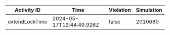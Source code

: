| Activity ID | Time | Violation | Simulation |
| --- | --- | --- | --- |
| extendLockTime | 2024-05-17T12:44:49.926Z | false | 2010680 |